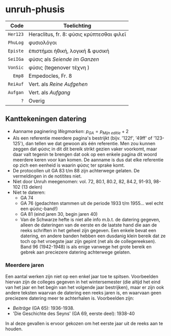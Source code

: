 # unruh-phusis

|     Code | Toelichting                               |
| -------: | ----------------------------------------- |
| `Her123` | Heraclitus, fr. 8: φύσις κρύπτεσθαι φιλεῖ |
| `PhuLog` | φυσιολόγοι                                |
| `Episte` | ἐπιστήμαι ἠθική, λογική & φυσική          |
| `SeiIGa` | φύσις als _Seiende im Ganzen_             |
| `VonSic` | φύσις (tegenover τέχνη )                  |
|   `Emp8` | Empedocles, Fr. 8                         |
| `ReiAuf` | Vert. als *Reine Aufgehen*                |
| `Aufgan` | Vert. als *Aufgang*                       |
|      `?` | Overig                                    |

## Kanttekeningen datering

* Aanname paginering *Wegmarken*: $p_{GA} = p_{Mijn\ editie} + 2$ 
* Als een referentie meerdere pagina's bestrijkt (bijv. '122f', '49ff' of '123-125'), dan tellen we dat gewoon als één referentie. Men zou kunnen zeggen dat φύσις in dit dit bereik strikt gezien vaker voorkomt, maar daar valt tegenin te brengen dat ook op een enkele pagina dit woord meerdere keren voor kan komen. De aanname is dus dat elke referentie op zich een eenheid is waarin φύσις ter sprake komt.
* De protocollen uit GA 83 t/m 88 zijn achterwege gelaten. De vermeldingen in de notitites niet. <!-- Wat zijn de 'Ergängzungen' uit GA 88? -->
* Niet door Unruh meegenomen: vol. 72, 80.1, 80.2, 82, 84.2, 91-93, 98-102 (13 delen)
* Niet te dateren: 
  * GA 74
  * GA 76 (gedachten stammen uit de periode 1933 t/m 1955... wel echt een φύσις-band!)
  * GA 81 (eind jaren 30, begin jaren 40)
  * Van de Schwarze hefte is niet alle info m.b.t. de datering gegeven, alleen de dateringen van de eerste en de laatste hand die aan de reeks schriften in het geheel zijn gegeven. Een enkele bevat een datering, en andere banden hebben een dusdanig klein bereik dat ze toch op het vroegste jaar zijn gepint (net als de collegereeksen). Band 96 (1942-1948) is als enige vanwege het grote bereik en gebrek aan preciezere datering achterwege gelaten.


### Meerdere jaren

Een aantal werken zijn niet op een enkel jaar toe te spitsen. Voorbeelden hiervan zijn de colleges gegeven in het wintersemester (die altijd het eind van het jaar en het begin van het volgende jaar bestrijken), maar er zijn ook andere teksten waarvan de datering een reeks jaren is, en waarvaan geen preciezere datering meer te achterhalen is.  Voorbeelden zijn:

* *Beiträge* (GA 65): 1936-1938.
* 'Die Geschichte des Seyns' (GA 69, eerste deel): 1938-40

<!-- Check in deze GA-delen of het echt niet meer te achterhalen valt -->  

In al deze gevallen is ervoor gekozen om het eerste jaar uit de reeks aan te houden.